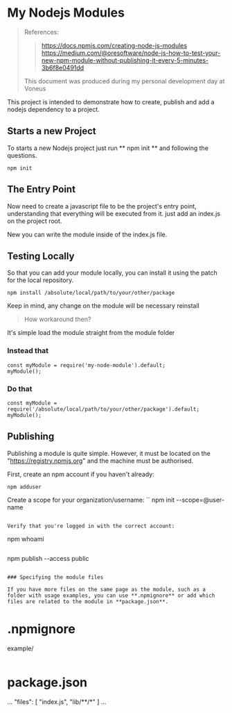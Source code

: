 # My Nodejs Modules

> References:
>> https://docs.npmjs.com/creating-node-js-modules
>> https://medium.com/@oresoftware/node-js-how-to-test-your-new-npm-module-without-publishing-it-every-5-minutes-3b6f8e0491dd
>
> This document was produced during my personal development day at Voneus

This project is intended to demonstrate how to create, publish and add a nodejs dependency to a project.

## Starts a new Project

To starts a new Nodejs project just run ** npm init ** and following the questions.

```
npm init
```

## The Entry Point

Now need to create a javascript file to be the project's entry point, understanding that everything will be executed from it.
just add an index.js on the project root.

New you can write the module inside of the index.js file.

## Testing Locally

So that you can add your module locally, you can install it using the patch for the local repository.

```
npm install /absolute/local/path/to/your/other/package
```

Keep in mind, any change on the module will be necessary reinstall

> How workaround then?

It's simple load the module straight from the module folder

### Instead that

```
const myModule = require('my-node-module').default;
myModule();
```

### Do that

```
const myModule = require('/absolute/local/path/to/your/other/package').default;
myModule();
```

## Publishing

Publishing a module is quite simple.
However, it must be located on the "https://registry.npmjs.org" and the machine must be authorised.

First, create an npm account if you haven't already:
```
npm adduser
```

Create a scope for your organization/username:
``
npm init --scope=@user-name
```

Verify that you're logged in with the correct account:
```
npm whoami
```

```
npm publish --access public
```

### Specifying the module files

If you have more files on the same page as the module, such as a folder with usage examples, you can use **.npmignore** or add which files are related to the module in **package.json**.

```
# .npmignore

example/
```

```
# package.json

...
  "files": [
    "index.js",
    "lib/**/*"
  ]
...
```